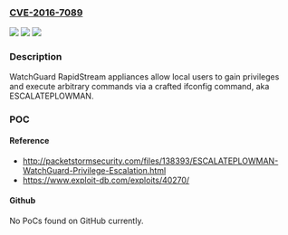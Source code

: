 ### [CVE-2016-7089](https://cve.mitre.org/cgi-bin/cvename.cgi?name=CVE-2016-7089)
![](https://img.shields.io/static/v1?label=Product&message=n%2Fa&color=blue)
![](https://img.shields.io/static/v1?label=Version&message=n%2Fa&color=blue)
![](https://img.shields.io/static/v1?label=Vulnerability&message=n%2Fa&color=brighgreen)

### Description

WatchGuard RapidStream appliances allow local users to gain privileges and execute arbitrary commands via a crafted ifconfig command, aka ESCALATEPLOWMAN.

### POC

#### Reference
- http://packetstormsecurity.com/files/138393/ESCALATEPLOWMAN-WatchGuard-Privilege-Escalation.html
- https://www.exploit-db.com/exploits/40270/

#### Github
No PoCs found on GitHub currently.

